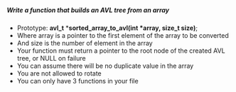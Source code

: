 ##### Write a function that builds an AVL tree from an array

- Prototype: **avl_t** ***sorted_array_to_avl(int *array, size_t size)**;
- Where array is a pointer to the first element of the array to be converted
- And size is the number of element in the array
- Your function must return a pointer to the root node of the created AVL tree, or NULL on failure
- You can assume there will be no duplicate value in the array
- You are not allowed to rotate
- You can only have 3 functions in your file